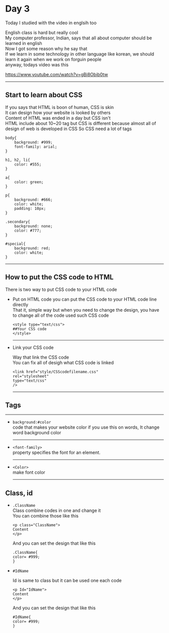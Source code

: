 Day 3
===
Today I studied with the video in englsih too   

English class is hard but really cool   
My computer professor, Indian, says that all about computer should be learned in english   
Now I got some reason why he say that   
If we learn in some technology in other language like korean, we should learn it again when we work on forguin people   
anyway, todays video was this   

https://www.youtube.com/watch?v=gBi8Obib0tw   

* * *

Start to learn about CSS
---
   
If you says that HTML is boon of human, CSS is skin   
It can design how your website is looked by others   
Content of HTML was ended in a day but CSS isn't   
HTML include about 10~20 tag but CSS is different because almost all of design of web is developed in CSS
So CSS need a lot of tags   

```
body{
	background: #999;
	font-family: arial;
}

h1, h2, li{
	color: #555;
}

a{
	color: green;
}

p{
	background: #666;
	color: white;
	padding: 10px;
}

.secondary{
	background: none;
	color: #777;
}

#special{
	background: red;
	color: white;
}
```

* * *

How to put the CSS code to HTML
---

There is two way to put CSS code to your HTML code   

* Put on HTML code
  you can put the CSS code to your HTML code line directly   
  That it, simple way but when you need to change the design, you have to change all of the code used such CSS code   
  
  ```
  <style type="text/css">
  ##Your CSS code
  </style>
  ```      
  
     
  * * *

  
* Link your CSS code   
     
  Way that link the CSS code   
  You can fix all of desigh what CSS code is linked   
  
  ```
  <link href="style/CSScodefilename.css"
  rel="stylesheet"
  type="text/css"
  />
  ```
     
  * * *

  
Tags
--- 
  
   
  * * *

* ```background:#color```   
  code that makes your website color
  if you use this on words, It change word background color
     
  * * *
 
* ```<font-family>```   
  property specifies the font for an element.
     
  * * *

* ```<Color>```   
  make font color   
     
  * * *

Class, id
--- 

* ```.ClassName```   
  Class combine codes in one and change it   
  You can combine those like this   
  
  ```
  <p class="ClassName">
  Content
  </p>
  ```
  
  And you can set the design that like this
  
  
  ```
  .ClassName{
  color= #999;
  }
  ```

* ```#IdName```
  
  Id is same to class but it can be used one each code   
  
  ```
  <p Id="IdName">
  Content
  </p>
  ```
  
  And you can set the design that like this
  
  
  ```
  #IdName{
  color= #999;
  }
  ```
